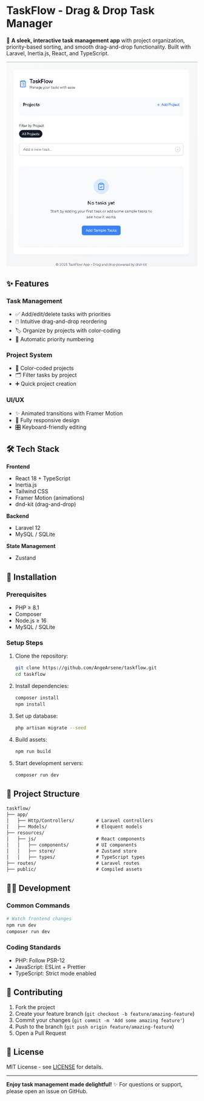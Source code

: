 # TaskFlow - Drag & Drop Task Manager

🚀 **A sleek, interactive task management app** with project organization, priority-based sorting, and smooth drag-and-drop functionality. Built with Laravel, Inertia.js, React, and TypeScript.

![TaskFlow Screenshot](screenshot.png)

## ✨ Features

### **Task Management**

- ✅ Add/edit/delete tasks with priorities
- 🖱️ Intuitive drag-and-drop reordering
- 🏷️ Organize by projects with color-coding
- 🔢 Automatic priority numbering

### **Project System**

- 🎨 Color-coded projects
- 🗂️ Filter tasks by project
- ➕ Quick project creation

### **UI/UX**

- ✨ Animated transitions with Framer Motion
- 📱 Fully responsive design
- 🎛️ Keyboard-friendly editing

## 🛠️ Tech Stack

**Frontend**

- React 18 + TypeScript
- Inertia.js
- Tailwind CSS
- Framer Motion (animations)
- dnd-kit (drag-and-drop)

**Backend**

- Laravel 12
- MySQL / SQLite

**State Management**

- Zustand

## 🚀 Installation

### Prerequisites

- PHP ≥ 8.1
- Composer
- Node.js ≥ 16
- MySQL / SQLite

### Setup Steps

1. Clone the repository:

   ```bash
   git clone https://github.com/AngeArsene/taskflow.git
   cd taskflow
   ```
2. Install dependencies:

   ```bash
   composer install
   npm install
   ```
3. Set up database:

   ```bash
   php artisan migrate --seed
   ```
4. Build assets:

   ```bash
   npm run build
   ```
5. Start development servers:

   ```bash
   composer run dev
   ```

## 📂 Project Structure

```
taskflow/
├── app/
│   ├── Http/Controllers/        # Laravel controllers
│   ├── Models/                  # Eloquent models
├── resources/
│   ├── js/                      # React components
│   │   ├── components/          # UI components
│   │   ├── store/               # Zustand store
│   │   ├── types/               # TypeScript types
├── routes/                      # Laravel routes
├── public/                      # Compiled assets
```

## 🧑‍💻 Development

### Common Commands

```bash
# Watch frontend changes
npm run dev
composer run dev
```

### Coding Standards

- PHP: Follow PSR-12
- JavaScript: ESLint + Prettier
- TypeScript: Strict mode enabled

## 🤝 Contributing

1. Fork the project
2. Create your feature branch (`git checkout -b feature/amazing-feature`)
3. Commit your changes (`git commit -m 'Add some amazing feature'`)
4. Push to the branch (`git push origin feature/amazing-feature`)
5. Open a Pull Request

## 📜 License

MIT License - see [LICENSE](LICENSE) for details.

---

**Enjoy task management made delightful!** ✨
For questions or support, please open an issue on GitHub.
